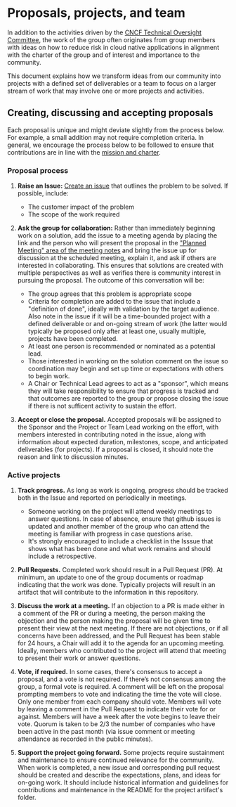 # Proposals, projects, and team

In addition to the activities driven by the
[CNCF Technical Oversight Committee][TOC], the work of the group often
originates from group members with ideas on how to reduce risk in cloud native
applications in alignment with the charter of the group and of interest and
importance to the community.

This document explains how we transform ideas from our community into
projects with a defined set of deliverables
or a team to focus on a larger stream of work that may involve one or more
projects and activities.

## Creating, discussing and accepting proposals

Each proposal is unique and might deviate slightly from the process below. For
example, a small addition may not require completion criteria. In general, we
encourage the process below to be followed to ensure that contributions are in
line with the [mission and charter](charter.md).

### Proposal process

1. **Raise an Issue:**
[Create an issue](https://github.com/cncf/sig-security/issues/new)
that outlines the problem to be solved. If possible, include:
    * The customer impact of the problem
    * The scope of the work required

1. **Ask the group for collaboration:** Rather than immediately beginning work
on a solution, add the issue to a meeting agenda by placing the link and the 
person who will present the proposal
in the ["Planned Meeting" area of the meeting
notes](https://github.com/cncf/tag-security#meeting-times) and bring the issue up for 
discussion at the scheduled meeting, explain it, and ask if others are interested
 in collaborating. This ensures that solutions are created with multiple 
perspectives as well as verifies there is community interest in pursuing the
proposal. The outcome of this conversation will be:
    * The group agrees that this problem is appropriate scope
    * Criteria for completion are added to the issue that include a "definition
  of done", ideally with validation by the target audience. Also note in the
  issue if it will be a time-bounded project with a defined deliverable or and 
  on-going stream of work (the latter would typically be proposed only after at least one, usually multiple, projects have been completed.
    * At least one person is recommended or nominated as a potential lead.
    * Those interested in working on the solution comment on the issue so
      coordination may begin and set up time or expectations with others to 
    begin work.
    * A Chair or Technical Lead agrees to act as a "sponsor", which means
    they will take responsibility to ensure that progress is tracked and
    that outcomes are reported to the group or propose closing the
    issue if there is not sufficent activity to sustain the effort.

1. **Accept or close the proposal.** Accepted proposals will be assigned
to the Sponsor and the Project or Team Lead working on the effort, with members
interested in contributing noted in the issue, along with information about 
expected duration, milestones, scope, and anticipated deliverables (for
projects).  If a proposal is closed, it should note the reason and link to
discussion minutes.

### Active projects

1. **Track progress.** As long as work is ongoing, progress should be tracked
both in the Issue and reported on periodically in meetings.
    * Someone working on the project will attend weekly meetings to answer
  questions. In case of absence, ensure that github issues is updated and
  another member of the group who can attend the meeting is familiar with
  progress in case questions arise.
    * It's strongly encouraged to include a checklist in the Isssue
  that shows what has been done and what work remains and should include a
retrospective.

1. **Pull Requests.** Completed work should result in a Pull Request (PR).
At minimum, an update to one of the group documents or roadmap indicating that
the work was done. Typically projects will result in an artifact that will
contribute to the information in this repository.

1. **Discuss the work at a meeting.** If an objection to a PR is made either in
a comment of the PR or during a meeting, the person making the objection and
the person making the proposal will be given time to present their view at the
next meeting. If there are not objections, or if all concerns have been
addressed, and the Pull Request has been stable for 24 hours, a Chair will add
it to the agenda for an upcoming meeting. Ideally, members who contributed to
the project will attend that meeting to present their work or answer questions.

1. **Vote, if required.** In some cases, there's consensus to accept a
proposal, and a vote is not required. If there’s not consensus among the group,
a formal vote is required. A comment will be left on the proposal prompting
members to vote and indicating the time the vote will close. Only one member
from each company should vote. Members will vote by leaving a comment in the
Pull Request to indicate their vote for or against. Members will have a week
after the vote begins to leave their vote. Quorum is taken to be 2/3 the number
of companies who have been active in the past month (via issue comment or 
meeting attendance as recorded in the public minutes).

1. **Support the project going forward.** Some projects require sustainment and
   maintenance to ensure continued relevance for the community.  When work is 
completed, a new issue and corresponding pull request should be created and
describe the expectations, plans, and ideas for on-going work.  It should
include historical information and guidelines for contributions and maintenance
 in the README for the project artifact's folder.  

[TOC]: https://www.cncf.io/people/technical-oversight-committee/